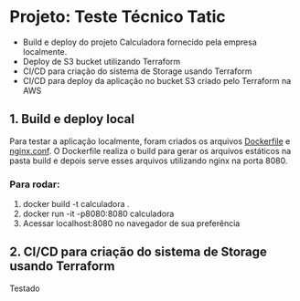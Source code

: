 # Projeto: Teste Técnico Tatic

- Build e deploy do projeto Calculadora fornecido pela empresa localmente.
- Deploy de S3 bucket utilizando Terraform
- CI/CD para criação do sistema de Storage usando Terraform
- CI/CD para deploy da aplicação no bucket S3 criado pelo Terraform na AWS


## 1. Build e deploy local

Para testar a aplicação localmente, foram criados os arquivos [Dockerfile](Dockerfile) e [nginx.conf](nginx.conf). O Dockerfile realiza o build para gerar os arquivos estáticos na pasta build e depois serve esses arquivos utilizando nginx na porta 8080.

### Para rodar:

1. docker build -t calculadora .
2. docker run -it -p8080:8080 calculadora
3. Acessar localhost:8080 no navegador de sua preferência

## 2. CI/CD para criação do sistema de Storage usando Terraform

Testado 
